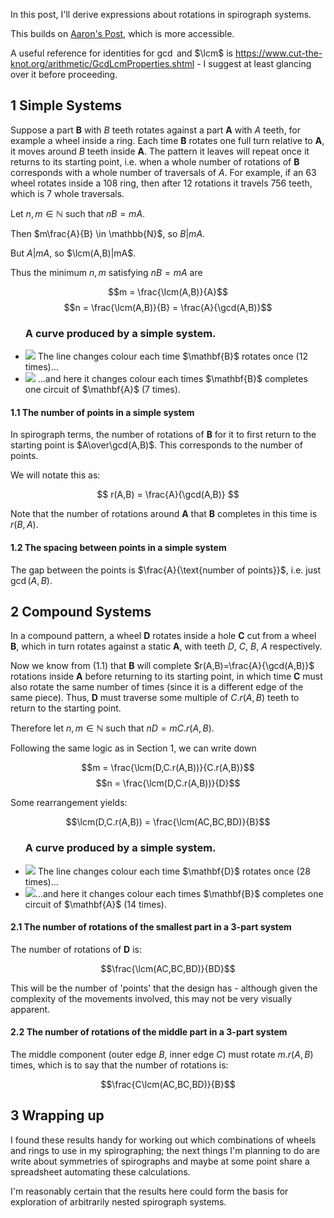 $\DeclareMathOperator{\lcm}{lcm}$In this post, I'll derive expressions about rotations in spirograph systems.

This builds on [Aaron's Post](https://www.wildgears.com/math-and-predictions.html), which is more accessible.

A useful reference for identities for $\gcd$ and $\lcm$ is https://www.cut-the-knot.org/arithmetic/GcdLcmProperties.shtml - I suggest at least glancing over it before proceeding.

## 1 Simple Systems

Suppose a part $\mathbf{B}$ with $B$ teeth rotates against a part $\mathbf{A}$ with $A$ teeth, for example a wheel inside a ring. Each time $\mathbf{B}$ rotates one full turn relative to $\mathbf{A}$, it moves around $B$ teeth inside $\mathbf{A}$. The pattern it leaves will repeat once it returns to its starting point, i.e. when a whole number of rotations of $\mathbf{B}$ corresponds with a whole number of traversals of $A$. For example, if an 63 wheel rotates inside a 108 ring, then after 12 rotations it travels 756 teeth, which is 7 whole traversals.


Let $n, m \in \mathbb{N}$ such that $nB = mA$. 

Then $m\frac{A}{B} \in \mathbb{N}$, so $B|mA$.

But $A|mA$, so $\lcm(A,B)|mA$.

Thus the minimum $n, m$ satisfying $nB=mA$ are

$$m = \frac{\lcm(A,B)}{A}$$
$$n = \frac{\lcm(A,B)}{B} = \frac{A}{\gcd(A,B)}$$

<div class="centred">
<ul class="captioned">
<h3>A curve produced by a simple system.</h3>
<li>
<img src="/assets/img/blog/spiro-maths-1/1a.jpg"/>
The line changes colour each time $\mathbf{B}$ rotates once (12 times)...
</li>
<li>
<img src="/assets/img/blog/spiro-maths-1/1b.jpg"/>
...and here it changes colour each times $\mathbf{B}$ completes one circuit of $\mathbf{A}$ (7 times).
</li>
</ul>
</div>

#### 1.1 The number of points in a simple system

In spirograph terms, the number of rotations of $\mathbf{B}$ for it to first return to the starting point is $A\over\gcd(A,B)$. This corresponds to the number of points.

We will notate this as:

$$ r(A,B) = \frac{A}{\gcd(A,B)} $$

Note that the number of rotations around $\mathbf{A}$ that $\mathbf{B}$ completes in this time is $r(B,A)$.

#### 1.2 The spacing between points in a simple system

The gap between the points is $\frac{A}{\text{number of points}}$, i.e. just $\gcd(A,B)$.

## 2 Compound Systems

In a compound pattern, a wheel $\mathbf{D}$ rotates inside a hole $\mathbf{C}$ cut from a wheel $\mathbf{B}$, which in turn rotates against a static $\mathbf{A}$, with teeth $D$, $C$, $B$, $A$ respectively.

Now we know from (1.1) that $\mathbf{B}$ will complete $r(A,B)=\frac{A}{\gcd(A,B)}$ rotations inside $\mathbf{A}$ before returning to its starting point, in which time $\mathbf{C}$ must also rotate the same number of times (since it is a different edge of the same piece). Thus, $\mathbf{D}$ must traverse some multiple of $C.r(A,B)$ teeth to return to the starting point.

Therefore let $n, m \in \mathbb{N}$ such that $nD = mC.r(A,B)$.

Following the same logic as in Section 1, we can write down

$$m = \frac{\lcm(D,C.r(A,B))}{C.r(A,B)}$$
$$n = \frac{\lcm(D,C.r(A,B))}{D}$$

Some rearrangement yields:

$$\lcm(D,C.r(A,B)) = \frac{\lcm(AC,BC,BD)}{B}$$

<div class="centred">
<ul class="captioned">
<h3>A curve produced by a simple system.</h3>
<li>
<img src="/assets/img/blog/spiro-maths-1/2a.jpg"/>
The line changes colour each time $\mathbf{D}$ rotates once (28 times)...
</li>
<li>
<img src="/assets/img/blog/spiro-maths-1/2b.jpg"/>...and here it changes colour each times $\mathbf{B}$ completes one circuit of $\mathbf{A}$ (14 times).
</li>
</ul>
</div>

#### 2.1 The number of rotations of the smallest part in a 3-part system

The number of rotations of $\mathbf{D}$ is: 

$$\frac{\lcm(AC,BC,BD)}{BD}$$

This will be the number of 'points' that the design has - although given the complexity of the movements involved, this may not be very visually apparent.

#### 2.2 The number of rotations of the middle part in a 3-part system

The middle component (outer edge $B$, inner edge $C$) must rotate $m.r(A,B)$ times, which is to say that the number of rotations is:

$$\frac{C\lcm(AC,BC,BD)}{B}$$

## 3 Wrapping up

I found these results handy for working out which combinations of wheels and rings to use in my spirographing; the next things I'm planning to do are write about symmetries of spirographs and maybe at some point share a spreadsheet automating these calculations.

I'm reasonably certain that the results here could form the basis for exploration of arbitrarily nested spirograph systems.